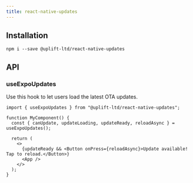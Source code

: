 ```yaml
---
title: react-native-updates
---
```


## Installation

    npm i --save @uplift-ltd/react-native-updates

## API

### useExpoUpdates

Use this hook to let users load the latest OTA updates.

```tsx
import { useExpoUpdates } from "@uplift-ltd/react-native-updates";

function MyComponent() {
  const { canUpdate, updateLoading, updateReady, reloadAsync } = useExpoUpdates();

  return (
    <>
      {updateReady && <Button onPress={reloadAsync}>Update available! Tap to reload.</Button>}
      <App />
    </>
  );
}
```
